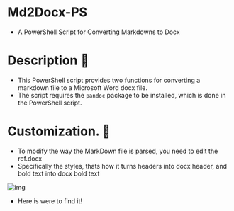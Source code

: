 # Md2Docx-PS
- A PowerShell Script for Converting Markdowns to Docx


# Description 🎯
- This PowerShell script provides two functions for converting a markdown file to a Microsoft Word docx file. 
- The script requires the `pandoc` package to be installed, which is done in the PowerShell script.

# Customization. 🎨

- To modify the way the MarkDown file is parsed, you need to edit the ref.docx
- Specifically the styles, thats how it turns headers into docx header, and bold text into docx bold text

![img](https://github.com/jh1sc/Md2Docx-PS/blob/main/rm%2B/Styles.png)

- Here is were to find it!


